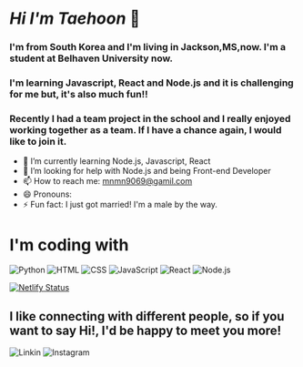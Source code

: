 # *Hi I'm Taehoon* 👋
### I'm from South Korea and I'm living in Jackson,MS,now. I'm a student at Belhaven University now.
### I'm learning Javascript, React and Node.js and it is challenging for me but, it's also much fun!!
### Recently I had a team project in the school and I really enjoyed working together as a team. If I have a chance again, I would like to join it.


- 🌱 I’m currently learning Node.js, Javascript, React
- 🤔 I’m looking for help with Node.js and being Front-end Developer
- 📫 How to reach me: mnmn9069@gamil.com 
- 😄 Pronouns:
- ⚡ Fun fact: I just got married! I'm a male by the way.
# I'm coding with
<div>
  <img alt="Python" src ="https://img.shields.io/badge/python-3776AB.svg?&style=for-the-badge&logo=#3776AB&logoColor=white"/>
  <img alt="HTML" src ="https://img.shields.io/badge/HTML-orange.svg?&style=for-the-badge&logo=#E34F26&logoColor=white"/>
  <img alt="CSS" src ="https://img.shields.io/badge/CSS-green.svg?&style=for-the-badge&logo=#1572B6&logoColor=white"/>
  <img alt="JavaScript" src ="https://img.shields.io/badge/JavaScript-3776AB.svg?&style=for-the-badge&logo=#F7DF1E&logoColor=white"/>
  <img alt="React" src ="https://img.shields.io/badge/React-skyblue.svg?&style=for-the-badge&logo=#61DAFB&logoColor=white"/>
  <img alt="Node.js" src ="https://img.shields.io/badge/Node-lightgreen.svg?&style=for-the-badge&logo=#339933&logoColor=white"/>
</div>

[![Netlify Status](https://api.netlify.com/api/v1/badges/e2871136-8acc-401f-9a94-04540907f13d/deploy-status)](https://app.netlify.com/sites/omoon/deploys)

## I like connecting with different people, so if you want to say Hi!, I'd be happy to meet you more!
![Linkin](https://www.linkedin.com/in/taehoon-yun-567ba520b/)
![Instagram](https://www.instagram.com/taehoonii95/)


